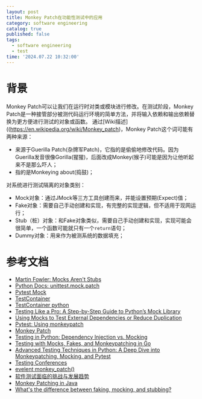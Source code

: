 ```yaml
---
layout: post
title: Monkey Patch在功能性测试中的应用
category: software engineering
catalog: true
published: false
tags:
  - software engineering
  - test
time: '2024.07.22 10:32:00'
---
```


# 背景
Monkey Patch可以让我们在运行时对类或模块进行修改。在测试阶段，Monkey Patch是一种接管部分被测代码运行环境的简单方法，并将输入依赖和输出依赖替换为更方便进行测试的对象或函数。
通过[Wiki描述]((https://en.wikipedia.org/wiki/Monkey_patch)，Monkey Patch这个词可能有两种来源：
- 来源于Guerilla Patch(杂牌军Patch)，它指的是偷偷地修改代码。因为Guerilla发音很像Gorilla(猩猩)，后面改成Monkey(猴子)可能是因为让他听起来不是那么吓人；
- 指的是Monkeying about(捣鼓)；

对系统进行测试隔离的对象类别：
- Mock对象：通过JMock等三方工具创建而来，并能设置预期(Expect)值；
- Fake对象：需要自己手动创建和实现，有完整的实现逻辑，但不适用于现网运行；
- Stub（桩）对象：和Fake对象类似，需要自己手动创建和实现，实现可能会很简单，一个函数可能就只有一个`return`语句；
- Dummy对象：用来作为被测系统的数据填充；

# 参考文档
- [Martin Fowler: Mocks Aren't Stubs](https://martinfowler.com/articles/mocksArentStubs.html)
- [Python Docs: unittest.mock.patch](https://docs.python.org/3/library/unittest.mock.html#unittest.mock.patch)
- [Pytest Mock](https://github.com/pytest-dev/pytest-mock)
- [TestContainer](https://testcontainers.com/guides/introducing-testcontainers/)
- [TestContainer python](https://testcontainers-python.readthedocs.io/en/latest/)
- [Testing Like a Pro: A Step-by-Step Guide to Python’s Mock Library](https://www.kdnuggets.com/testing-like-a-pro-a-step-by-step-guide-to-pythons-mock-library)
- [Using Mocks to Test External Dependencies or Reduce Duplication](https://www.obeythetestinggoat.com/book/chapter_mocking.html)
- [Pytest: Using monkeypatch](http://f.javier.io/rep/books/python-testing-with-pytest.pdf)
- [Monkey Patch](https://en.wikipedia.org/wiki/Monkey_patch)
- [Testing in Python: Dependency Injection vs. Mocking](https://betterprogramming.pub/testing-in-python-dependency-injection-vs-mocking-5e542783cb20)
- [Testing with Mocks, Fakes, and Monkeypatching in Go](https://shanehowearth.com/testing-with-mocks-fakes-and-monkeypatching-in-go/)
- [Advanced Testing Techniques in Python: A Deep Dive into Monkeypatching, Mocking, and Pytest](https://blog.stackademic.com/advanced-testing-techniques-in-python-a-deep-dive-into-monkeypatching-mocking-and-pytest-ebd9264a69eb)
- [Testing Conferences
](https://github.com/TestingConferences/testingconferences.github.io/blob/master/_data/current.yml?spm=a2c6h.12873639.article-detail.21.adea3195btld4x&file=current.yml)
- [evelent monkey_patch()](https://github.com/eventlet/eventlet/blob/8bac9b2bb5ba02d42305446327a117ff51af177b/eventlet/patcher.py#L226)
- [软件测试面临的挑战与发展趋势](http://ckjs.ijournals.cn/uploadfile/news_images/ckjs/2020-02-28/%E5%A4%A7%E5%AE%B6%E8%AE%BA%E5%9D%9B%EF%BC%88%E6%9C%B1%E5%B0%91%E6%B0%9120200119%EF%BC%89.pdf)
- [Monkey Patching in Java](https://www.baeldung.com/java-monkey-patching)
- [What's the difference between faking, mocking, and stubbing?](https://stackoverflow.com/questions/346372/whats-the-difference-between-faking-mocking-and-stubbing)
